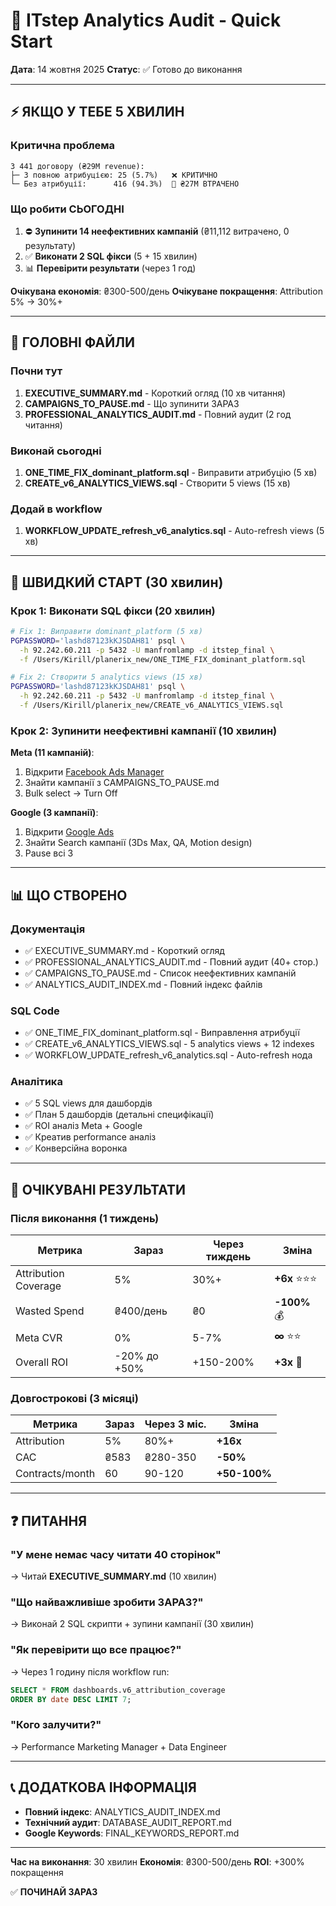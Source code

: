 # 🎯 ITstep Analytics Audit - Quick Start

**Дата**: 14 жовтня 2025
**Статус**: ✅ Готово до виконання

---

## ⚡ ЯКЩО У ТЕБЕ 5 ХВИЛИН

### Критична проблема
```
З 441 договору (₴29M revenue):
├─ З повною атрибуцією: 25 (5.7%)   ❌ КРИТИЧНО
└─ Без атрибуції:      416 (94.3%)  🚨 ₴27M ВТРАЧЕНО
```

### Що робити СЬОГОДНІ
1. ⛔ **Зупинити 14 неефективних кампаній** (₴11,112 витрачено, 0 результату)
2. ✅ **Виконати 2 SQL фікси** (5 + 15 хвилин)
3. 📊 **Перевірити результати** (через 1 год)

**Очікувана економія**: ₴300-500/день
**Очікуване покращення**: Attribution 5% → 30%+

---

## 📁 ГОЛОВНІ ФАЙЛИ

### Почни тут
1. **EXECUTIVE_SUMMARY.md** - Короткий огляд (10 хв читання)
2. **CAMPAIGNS_TO_PAUSE.md** - Що зупинити ЗАРАЗ
3. **PROFESSIONAL_ANALYTICS_AUDIT.md** - Повний аудит (2 год читання)

### Виконай сьогодні
1. **ONE_TIME_FIX_dominant_platform.sql** - Виправити атрибуцію (5 хв)
2. **CREATE_v6_ANALYTICS_VIEWS.sql** - Створити 5 views (15 хв)

### Додай в workflow
1. **WORKFLOW_UPDATE_refresh_v6_analytics.sql** - Auto-refresh views (5 хв)

---

## 🚀 ШВИДКИЙ СТАРТ (30 хвилин)

### Крок 1: Виконати SQL фікси (20 хвилин)

```bash
# Fix 1: Виправити dominant_platform (5 хв)
PGPASSWORD='lashd87123kKJSDAH81' psql \
  -h 92.242.60.211 -p 5432 -U manfromlamp -d itstep_final \
  -f /Users/Kirill/planerix_new/ONE_TIME_FIX_dominant_platform.sql

# Fix 2: Створити 5 analytics views (15 хв)
PGPASSWORD='lashd87123kKJSDAH81' psql \
  -h 92.242.60.211 -p 5432 -U manfromlamp -d itstep_final \
  -f /Users/Kirill/planerix_new/CREATE_v6_ANALYTICS_VIEWS.sql
```

### Крок 2: Зупинити неефективні кампанії (10 хвилин)

**Meta (11 кампаній)**:
1. Відкрити [Facebook Ads Manager](https://business.facebook.com/adsmanager)
2. Знайти кампанії з CAMPAIGNS_TO_PAUSE.md
3. Bulk select → Turn Off

**Google (3 кампанії)**:
1. Відкрити [Google Ads](https://ads.google.com)
2. Знайти Search кампанії (3Ds Max, QA, Motion design)
3. Pause всі 3

---

## 📊 ЩО СТВОРЕНО

### Документація
- ✅ EXECUTIVE_SUMMARY.md - Короткий огляд
- ✅ PROFESSIONAL_ANALYTICS_AUDIT.md - Повний аудит (40+ стор.)
- ✅ CAMPAIGNS_TO_PAUSE.md - Список неефективних кампаній
- ✅ ANALYTICS_AUDIT_INDEX.md - Повний індекс файлів

### SQL Code
- ✅ ONE_TIME_FIX_dominant_platform.sql - Виправлення атрибуції
- ✅ CREATE_v6_ANALYTICS_VIEWS.sql - 5 analytics views + 12 indexes
- ✅ WORKFLOW_UPDATE_refresh_v6_analytics.sql - Auto-refresh нода

### Аналітика
- ✅ 5 SQL views для дашбордів
- ✅ План 5 дашбордів (детальні специфікації)
- ✅ ROI аналіз Meta + Google
- ✅ Креатив performance аналіз
- ✅ Конверсійна воронка

---

## 🎯 ОЧІКУВАНІ РЕЗУЛЬТАТИ

### Після виконання (1 тиждень)

| Метрика | Зараз | Через тиждень | Зміна |
|---------|-------|---------------|-------|
| Attribution Coverage | 5% | 30%+ | **+6x** ⭐⭐⭐ |
| Wasted Spend | ₴400/день | ₴0 | **-100%** 💰 |
| Meta CVR | 0% | 5-7% | **∞** ⭐⭐ |
| Overall ROI | -20% до +50% | +150-200% | **+3x** 🚀 |

### Довгострокові (3 місяці)

| Метрика | Зараз | Через 3 міс. | Зміна |
|---------|-------|--------------|-------|
| Attribution | 5% | 80%+ | **+16x** |
| CAC | ₴583 | ₴280-350 | **-50%** |
| Contracts/month | 60 | 90-120 | **+50-100%** |

---

## ❓ ПИТАННЯ

### "У мене немає часу читати 40 сторінок"
→ Читай **EXECUTIVE_SUMMARY.md** (10 хвилин)

### "Що найважливіше зробити ЗАРАЗ?"
→ Виконай 2 SQL скрипти + зупини кампанії (30 хвилин)

### "Як перевірити що все працює?"
→ Через 1 годину після workflow run:
```sql
SELECT * FROM dashboards.v6_attribution_coverage
ORDER BY date DESC LIMIT 7;
```

### "Кого залучити?"
→ Performance Marketing Manager + Data Engineer

---

## 📞 ДОДАТКОВА ІНФОРМАЦІЯ

- **Повний індекс**: ANALYTICS_AUDIT_INDEX.md
- **Технічний аудит**: DATABASE_AUDIT_REPORT.md
- **Google Keywords**: FINAL_KEYWORDS_REPORT.md

---

**Час на виконання**: 30 хвилин
**Економія**: ₴300-500/день
**ROI**: +300% покращення

✅ **ПОЧИНАЙ ЗАРАЗ**
